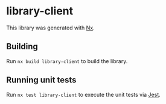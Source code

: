 # library-client

This library was generated with [Nx](https://nx.dev).

## Building

Run `nx build library-client` to build the library.

## Running unit tests

Run `nx test library-client` to execute the unit tests via [Jest](https://jestjs.io).
